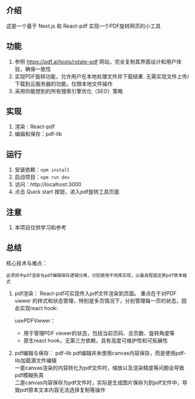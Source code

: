 ## 介绍

这是一个基于 Next.js 和 React-pdf 实现一个PDF旋转网页的小工具

## 功能

1. 参照 https://pdf.ai/tools/rotate-pdf 网站，完全复制其界面设计和用户体验，确保一致性
2. 实现PDF旋转功能，允许用户在本地处理文件并下载结果. 无需实现文件上传/下载到云服务器的功能，仅限本地文件操作
3. 采用你能想到的所有搜索引擎优化（SEO）策略

## 实现

1. 渲染：React-pdf
2. 编辑和保存：pdf-lib

## 运行

1. 安装依赖：`npm install`
2. 启动项目：`npm run dev`
3. 访问：http://localhost:3000
4. 点击 Quick start 按钮，进入pdf旋转工具页面

## 注意

1. 本项目仅供学习和参考

## 总结

核心技术与难点：

    此项目中pdf渲染与pdf编辑保存逻辑分离，分别使用不同库实现，以最高程度还原pdf原本格式

1. pdf渲染： React-pdf可实现传入pdf文件渲染到页面。
    重点在于对PDF viewer 的样式和状态管理，特别是多页情况下，分别管理每一页的状态，因此实现react hook: 

    usePDFViewer：

    - 用于管理PDF viewer的状态，包括当前页码、总页数、旋转角度等    
    - 原生react hook，无第三方依赖，具有高度可维护性和可拓展性

2. pdf编辑与保存： pdf-lib
    pdf编辑并未使用canvas内容保存，而是使用pdf-lib加载源文件编辑    
    一是canvas渲染的内容转化为pdf文件时，缩放以及渲染精度等问题会导致pdf模糊失真    
    二是canvas内容保存为pdf文件时，实际是生成图片保存为到pdf文件中，导致pdf原本文本内容无法选择复制等操作   
